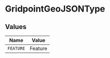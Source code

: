 # GridpointGeoJSONType


## Values

| Name      | Value     |
| --------- | --------- |
| `FEATURE` | Feature   |